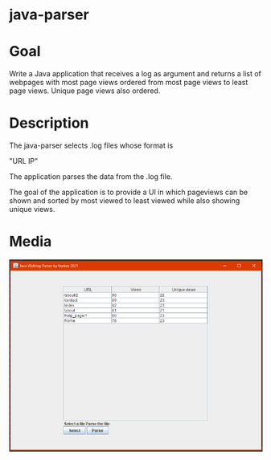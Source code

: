 # java-parser

# Goal

Write a Java application that receives a log as argument and returns a list of webpages with most page views ordered from most page views to least page views. Unique page views also ordered.

# Description

The java-parser selects .log files whose format is

"URL IP"

The application parses the data from the .log file.

The goal of the application is to provide a UI in which pageviews can be shown and sorted by most viewed to least viewed while also showing unique views.

# Media

![menu](https://raw.githubusercontent.com/tnebes/java-parser/master/media/java-parser0.png)

